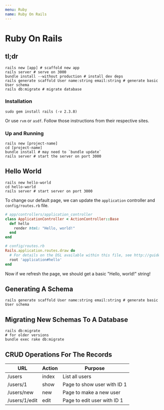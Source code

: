 ```yaml
---
menu: Ruby
name: Ruby On Rails
---
```


# Ruby On Rails

## tl;dr

```shell
rails new [app] # scaffold new app
rails server # serve on 3000
bundle install --without production # install dev deps
rails generate scaffold User name:string email:string # generate basic User schema
rails db:migrate # migrate database
```

### Installation

`sudo gem install rails (-v 2.3.8)`

Or use `rvm` or `asdf`. Follow those instructions from their respective sites.

### Up and Running

```shell
rails new [project-name]
cd [project-name]
bundle install # may need to `bundle update`
rails server # start the server on port 3000
```

## Hello World

```shell
rails new hello-world
cd hello-world
rails server # start server on port 3000
```

To change our default page, we can update the `application` controller and `config/routes.rb` file.

```ruby
# app/controllers/application_controller
class ApplicationController < ActionController::Base
  def hello
    render html: "Hello, world!"
  end
end

# config/routes.rb
Rails.application.routes.draw do
  # For details on the DSL available within this file, see http://guides.rubyonrails.org/routing.html
  root 'application#hello'
end
```

Now if we refresh the page, we should get a basic "Hello, world!" string!

## Generating A Schema

```shell
rails generate scaffold User name:string email:string # generate basic User schema
```

## Migrating New Schemas To A Database

```shell
rails db:migrate
# for older versions
bundle exec rake db:migrate
```

## CRUD Operations For The Records

| URL           | Action | Purpose                     |
| ------------- | ------ | --------------------------- |
| /users        | index  | List all users              |
| /users/1      | show   | Page to show user with ID 1 |
| /users/new    | new    | Page to make a new user     |
| /users/1/edit | edit   | Page to edit user with ID 1 |
